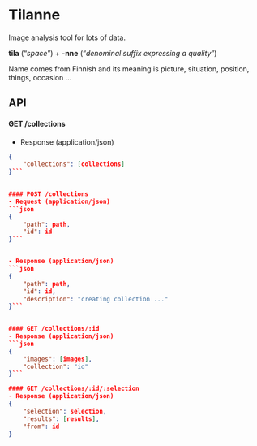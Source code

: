 # Tilanne

Image analysis tool for lots of data.



**tila** (“*space*”) +‎ **-nne** (“*denominal suffix expressing a quality*”)

Name comes from Finnish and its meaning is  picture, situation, position, things, occasion ...

## API

#### GET /collections
- Response (application/json)
```json 
{
    "collections": [collections]
}```

  
#### POST /collections
- Request (application/json)
```json
{
	"path": path,
	"id": id
}```


- Response (application/json)
```json
{
    "path": path,
    "id": id,
    "description": "creating collection ..."
}```

  
#### GET /collections/:id
- Response (application/json)
```json
{
    "images": [images],
    "collection": "id"
}```

#### GET /collections/:id/:selection
- Response (application/json)
{
    "selection": selection,
    "results": [results],
    "from": id
}









